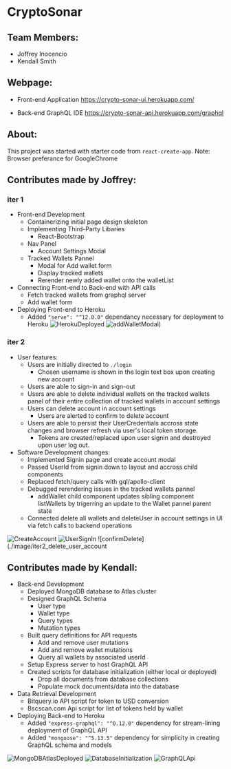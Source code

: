 # CryptoSonar
## Team Members: 
* Joffrey Inocencio
* Kendall Smith

## Webpage:
* Front-end Application
https://crypto-sonar-ui.herokuapp.com/

* Back-end GraphQL IDE
https://crypto-sonar-api.herokuapp.com/graphql

## About:
This project was started with starter code from `react-create-app`.
Note: Browser preferance for GoogleChrome 

## Contributes made by Joffrey:
### iter 1
* Front-end Development
  * Containerizing initial page design skeleton
  * Implementing Third-Party Libaries
    * React-Bootstrap
  * Nav Panel
    * Account Settings Modal
  * Tracked Wallets Pannel
    * Modal for Add wallet form
    * Display tracked wallets
    * Rerender newly added wallet onto the walletList
* Connecting Front-end to Back-end with API calls
  * Fetch tracked wallets from graphql server
  * Add wallet form  
* Deploying Front-end to Heroku
  * Added `"serve": "^12.0.0"` dependancy necessary for deployment to Heroku
![HerokuDeployed](./images/iter1_heroku.PNG)
![addWalletModal](./images/iter1_addWallet.PNG))

### iter 2
* User features:
  * Users are initially directed to `./login`
    * Chosen username is shown in the login text box upon creating new account
  * Users are able to sign-in and sign-out
  * Users are able to delete individual wallets on the tracked wallets panel of their entire collection of tracked wallets in account settings
  * Users can delete account in account settings
    * Users are alerted to confirm to delete account 
  * Users are able to persist their UserCredentials accross state changes and browser refresh via user's local token storage.
    * Tokens are created/replaced upon user signin and destroyed upon user log out.
* Software Development changes:
  * Implemented Signin page and create account modal
  * Passed UserId from signin down to layout and accross child components
  * Replaced fetch/query calls with gql/apollo-client
  * Debugged rerendering issues in the tracked wallets pannel
    * addWallet child component updates sibling component listWallets by trigerring an update to the Wallet pannel parent state
  * Connected delete all wallets and deleteUser in account settings in UI via fetch calls to backend operations
  
![CreateAccount](./images/iter2_create_account.PNG)
![UserSignIn](./images/iter2_user_signin.PNG)
![confirmDelete](./image/iter2_delete_user_account

## Contributes made by Kendall:
* Back-end Development
  * Deployed MongoDB database to Atlas cluster
  * Designed GraphQL Schema
    * User type
    * Wallet type
    * Query types
    * Mutation types
  * Built query definitions for API requests
    * Add and remove user mutations
    * Add and remove wallet mutations
    * Query all wallets by associated userId
  * Setup Express server to host GraphQL API
  * Created scripts for database initialization (either local or deployed)
    * Drop all documents from database collections
    * Populate mock documents/data into the database
* Data Retrieval Development
  * Bitquery.io API script for token to USD conversion
  * Bscscan.com Api script for list of tokens held by wallet
* Deploying Back-end to Heroku
  * Added `"express-graphql": "^0.12.0"` dependency for stream-lining deployment of GraphQL API
  * Added `"mongoose": "^5.13.5"` dependency for simplicity in creating GraphQL schema and models

![MongoDBAtlasDeployed](./images/iter1_mongodb_deployment.png)
![DatabaseInitialization](./images/iter1_mongodb_initialization.png)
![GraphQLApi](./images/iter1_graphql.png)